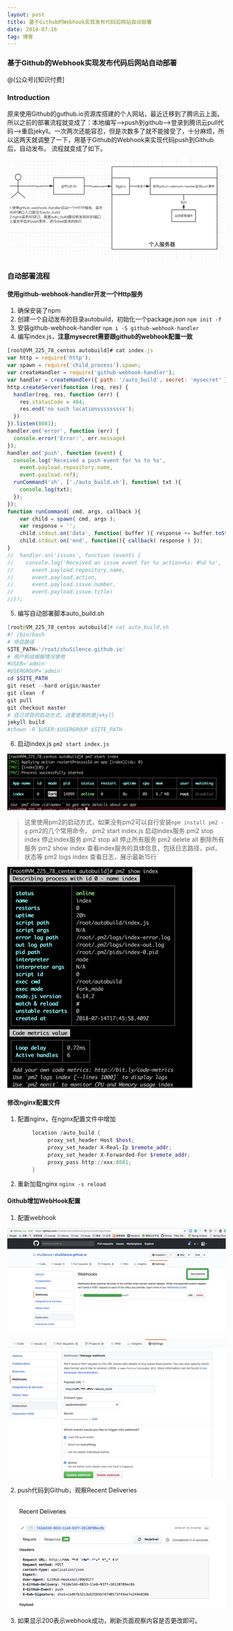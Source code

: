 ```yaml
---
layout: post
title: 基于Github的Webhook实现发布代码后网站自动部署
date: 2018-07-16
tag: 博客
---
```


### 基于Github的Webhook实现发布代码后网站自动部署
@(公众号)[知识付费]
### Introduction
原来使用Github的guthub.io资源库搭建的个人网站，最近迁移到了腾讯云上面。所以之前的部署流程就变成了：本地编写——>push到github——>登录到腾讯云pull代码——>重启jekyll。一次两次还能容忍，但是次数多了就不能接受了，十分麻烦，所以这两天就调整了一下，用基于Github的Webhook来实现代码push到Github后，自动发布。
流程就变成了如下。

![Alt text](/images/posts/articles/2018-07-16/1.png)

### 自动部署流程
#### 使用github-webhook-handler开发一个Http服务
1. 确保安装了npm
2. 	创建一个自动发布的目录autobuild，初始化一个package.json
`npm init -f`
3. 安装github-webhook-handler
`npm i -S github-webhook-handler`
4. 编写index.js，**注意mysecret需要跟github的webhook配置一致**
```javascript
[root@VM_225_78_centos autobuild]# cat index.js
var http = require('http');
var spawn = require('child_process').spawn;
var createHandler = require('github-webhook-handler');
var handler = createHandler({ path: '/auto_build', secret: 'mysecret' });
http.createServer(function (req, res) {
  handler(req, res, function (err) {
    res.statusCode = 404;
    res.end('no such locationsssssssss');
  })
}).listen(8081);
handler.on('error', function (err) {
  console.error('Error:', err.message)
});
handler.on('push', function (event) {
  console.log('Received a push event for %s to %s',
    event.payload.repository.name,
    event.payload.ref);
  runCommand('sh', ['./auto_build.sh'], function( txt ){
    console.log(txt);
  });
});
function runCommand( cmd, args, callback ){
    var child = spawn( cmd, args );
    var response = '';
    child.stdout.on('data', function( buffer ){ response += buffer.toString(); });
    child.stdout.on('end', function(){ callback( response ) });
}
//  handler.on('issues', function (event) {
//    console.log('Received an issue event for %s action=%s: #%d %s',
//      event.payload.repository.name,
//      event.payload.action,
//      event.payload.issue.number,
//      event.payload.issue.title)
//});
```
5. 编写自动部署脚本auto_build.sh
```powershell
[root@VM_225_78_centos autobuild]# cat auto_build.sh
#! /bin/bash
# 项目路径
SITE_PATH='/root/zhuSilence.github.io'
# 用户和组根据情况使用
#USER='admin'
#USERGROUP='admin'
cd $SITE_PATH
git reset --hard origin/master
git clean -f
git pull
git checkout master
# 自己项目的启动方式，这里使用的是jekyll
jekyll build
#chown -R $USER:$USERGROUP $SITE_PATH
```
6. 启动index.js
`pm2 start index.js`

![Alt text](/images/posts/articles/2018-07-16/2.png)

> 这里使用pm2的启动方式，如果没有pm2可以自行安装`npm install pm2 -g`
> pm2的几个常用命令，
> pm2 start index.js 启动index服务
> pm2 stop index 停止index服务
> pm2 stop all 停止所有服务
> pm2 delete all 删除所有服务
> pm2 show index 查看index服务的具体信息，包括日志路径，pid，状态等
> pm2 logs index 查看日志，展示最新15行

![Alt text](/images/posts/articles/2018-07-16/3.png)

#### 修改nginx配置文件
1. 配置nginx，在nginx配置文件中增加
```powershell
		location /auto_build {
		     proxy_set_header Host $host;
             proxy_set_header X-Real-Ip $remote_addr;
             proxy_set_header X-Forwarded-For $remote_addr;
             proxy_pass http://xxx:8081;
        }
```

2. 重新加载nginx
`nginx -s reload`

#### Github增加WebHook配置
1. 配置webhook

![Alt text](/images/posts/articles/2018-07-16/4.png)

![Alt text](/images/posts/articles/2018-07-16/5.png)

2. push代码到Github，观察Recent Deliveries

![Alt text](/images/posts/articles/2018-07-16/6.png)

3. 如果显示200表示webhook成功，刷新页面观察内容是否更改即可。